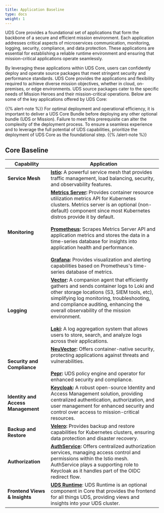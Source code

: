 ```yaml
---
title: Application Baseline
type: docs
weight: 1
---
```


UDS Core provides a foundational set of applications that form the backbone of a secure and efficient mission environment. Each application addresses critical aspects of microservices communication, monitoring, logging, security, compliance, and data protection. These applications are essential for establishing a reliable runtime environment and ensuring that mission-critical applications operate seamlessly.

By leveraging these applications within UDS Core, users can confidently deploy and operate source packages that meet stringent security and performance standards. UDS Core provides the applications and flexibility required to achieve diverse mission objectives, whether in cloud, on-premises, or edge environments. UDS source packages cater to the specific needs of Mission Heroes and their mission-critical operations. Below are some of the key applications offered by UDS Core:

{{% alert-note %}}
For optimal deployment and operational efficiency, it is important to deliver a UDS Core Bundle before deploying any other optional bundle (UDS or Mission). Failure to meet this prerequisite can alter the complexity of the deployment process. To ensure a seamless experience and to leverage the full potential of UDS capabilities, prioritize the deployment of UDS Core as the foundational step.
{{% /alert-note %}}

## Core Baseline

| **Capability**                     | **Application**                                                                                                                                                                                                                                                                                                                                       |
| ---------------------------------- | ----------------------------------------------------------------------------------------------------------------------------------------------------------------------------------------------------------------------------------------------------------------------------------------------------------------------------------------------------- |
| **Service Mesh**                   | **[Istio](https://istio.io/):** A powerful service mesh that provides traffic management, load balancing, security, and observability features.                                                                                                                                                                                                                       |
| **Monitoring**                     | **[Metrics Server](https://kubernetes-sigs.github.io/metrics-server/):** Provides container resource utilization metrics API for Kubernetes clusters. Metrics server is an optional (non-default) component since most Kubernetes distros provide it by default.<br><br>**[Prometheus](https://prometheus.io/):** Scrapes Metrics Server API and application metrics and stores the data in a time-series database for insights into application health and performance.<br><br> **[Grafana](https://grafana.com/grafana/):** Provides visualization and alerting capabilities based on Prometheus's time-series database of metrics. |
| **Logging**                        | **[Vector](https://vector.dev/):** A companion agent that efficiently gathers and sends container logs to Loki and other storage locations (S3, SIEM tools, etc), simplifying log monitoring, troubleshooting, and compliance auditing, enhancing the overall observability of the mission environment.<br><br> **[Loki](https://grafana.com/docs/loki/latest/):** A log aggregation system that allows users to store, search, and analyze logs across their applications. |
| **Security and Compliance**        | **[NeuVector](https://open-docs.neuvector.com/):** Offers container-native security, protecting applications against threats and vulnerabilities.<br><br> **[Pepr](https://pepr.dev/):** UDS policy engine and operator for enhanced security and compliance.|
| **Identity and Access Management** | **[Keycloak](https://www.keycloak.org/):** A robust open-source Identity and Access Management solution, providing centralized authentication, authorization, and user management for enhanced security and control over access to mission-critical resources.|
| **Backup and Restore**             | **[Velero](https://velero.io/):** Provides backup and restore capabilities for Kubernetes clusters, ensuring data protection and disaster recovery.|
| **Authorization**                  | **[AuthService](https://github.com/istio-ecosystem/authservice):** Offers centralized authorization services, managing access control and permissions within the Istio mesh. AuthService plays a supporting role to Keycloak as it handles part of the OIDC redirect flow.|
| **Frontend Views & Insights**      | **[UDS Runtime](https://github.com/defenseunicorns/uds-runtime)**: UDS Runtime is an optional component in Core that provides the frontend for all things UDS, providing views and insights into your UDS cluster. |
